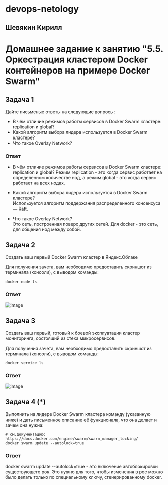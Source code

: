 # devops-netology  
## Шевякин Кирилл  

# Домашнее задание к занятию "5.5. Оркестрация кластером Docker контейнеров на примере Docker Swarm"  

## Задача 1  

Дайте письменые ответы на следующие вопросы:  

- В чём отличие режимов работы сервисов в Docker Swarm кластере: replication и global?  
- Какой алгоритм выбора лидера используется в Docker Swarm кластере?  
- Что такое Overlay Network?  

### Ответ  

- В чём отличие режимов работы сервисов в Docker Swarm кластере: replication и global? 
  Режим replication - это когда сервис работает на определенном количестве нод, а режим global - это когда сервис работает на всех нодах.  
  
- Какой алгоритм выбора лидера используется в Docker Swarm кластере?  
  Используется алгоритм поддержания распределенного консенсуса — Raft. 
  
- Что такое Overlay Network?  
  Это сеть, построенная поверх других сетей. Для docker - это сеть, для общения нод между собой.  

## Задача 2  

Создать ваш первый Docker Swarm кластер в Яндекс.Облаке  

Для получения зачета, вам необходимо предоставить скриншот из терминала (консоли), с выводом команды:  
``` 
docker node ls
```

### Ответ  

![image](https://user-images.githubusercontent.com/93198418/166879860-8d333a0d-080c-4677-a3a7-aad22d161175.png)  

## Задача 3

Создать ваш первый, готовый к боевой эксплуатации кластер мониторинга, состоящий из стека микросервисов.  

Для получения зачета, вам необходимо предоставить скриншот из терминала (консоли), с выводом команды:  
```
docker service ls
```

### Ответ  

![image](https://user-images.githubusercontent.com/93198418/166880131-1b01d4a2-f3ec-418c-a995-e781a8dc1d32.png)  

## Задача 4 (*)

Выполнить на лидере Docker Swarm кластера команду (указанную ниже) и дать письменное описание её функционала, что она делает и зачем она нужна:  
```
# см.документацию: https://docs.docker.com/engine/swarm/swarm_manager_locking/  
docker swarm update --autolock=true
```

### Ответ  

docker swarm update --autolock=true - это включение автоблокировки существующего роя. Это нужно для того, чтобы изменения в рое можно было делать только по специальному ключу, сгенерированному docker.
